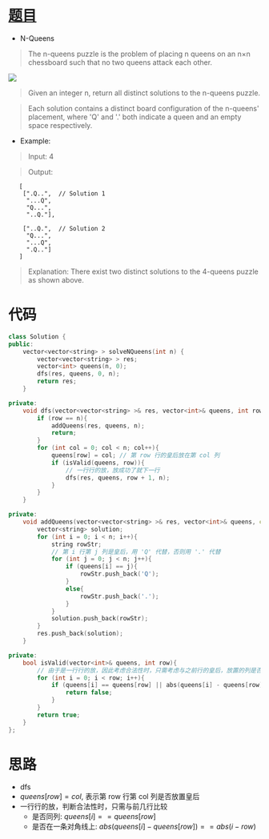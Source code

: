 # [题目](https://leetcode.com/problems/n-queens/)

* N-Queens

> The n-queens puzzle is the problem of placing n queens on an n×n chessboard such that no two queens attack each other.

![](https://assets.leetcode.com/uploads/2018/10/12/8-queens.png)

> Given an integer n, return all distinct solutions to the n-queens puzzle.

> Each solution contains a distinct board configuration of the n-queens' placement, where 'Q' and '.' both indicate a queen and an empty space respectively.

* Example:

> Input: 4

> Output: 

```
   [ 
    [".Q..",  // Solution 1
     "...Q",
     "Q...",
     "..Q."],

    ["..Q.",  // Solution 2
     "Q...",
     "...Q",
     ".Q.."]
   ]
```

> Explanation: There exist two distinct solutions to the 4-queens puzzle as shown above.


# 代码

```cpp
class Solution {
public:
    vector<vector<string> > solveNQueens(int n) {
        vector<vector<string> > res;
        vector<int> queens(n, 0);
        dfs(res, queens, 0, n);
        return res;
    }

private:
    void dfs(vector<vector<string> >& res, vector<int>& queens, int row, const int n){
        if (row == n){
            addQueens(res, queens, n);
            return;
        }
        for (int col = 0; col < n; col++){
            queens[row] = col; // 第 row 行的皇后放在第 col 列
            if (isValid(queens, row)){
                // 一行行的放，放成功了就下一行
                dfs(res, queens, row + 1, n);
            }
        }
    }

private:
    void addQueens(vector<vector<string> >& res, vector<int>& queens, const int n){
        vector<string> solution;
        for (int i = 0; i < n; i++){
            string rowStr;
            // 第 i 行第 j 列是皇后，用 'Q' 代替，否则用 '.' 代替
            for (int j = 0; j < n; j++){
                if (queens[i] == j){
                    rowStr.push_back('Q');
                }
                else{
                    rowStr.push_back('.');
                }
            }
            solution.push_back(rowStr);
        }
        res.push_back(solution);
    }

private:
    bool isValid(vector<int>& queens, int row){
        // 由于是一行行的放，因此考虑合法性时，只需考虑与之前行的皇后，放置的列是否相同，以及是否在一条对角线上
        for (int i = 0; i < row; i++){
            if (queens[i] == queens[row] || abs(queens[i] - queens[row]) == abs(i - row)){
                return false;
            }
        }
        return true;
    }
};
```

# 思路

* dfs 
* $queens[row] = col$, 表示第 row 行第 col 列是否放置皇后
* 一行行的放，判断合法性时，只需与前几行比较
	* 是否同列: $queens[i] == queens[row]$
	* 是否在一条对角线上: $abs(queens[i] - queens[row]) == abs(i - row)$
